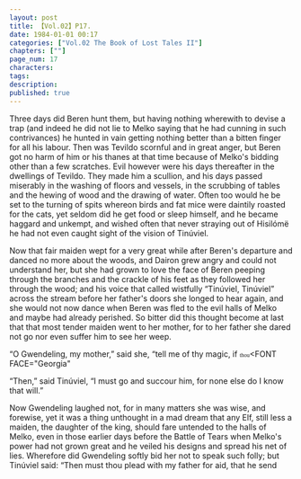 ```yaml
---
layout: post
title: 【Vol.02】P17.
date: 1984-01-01 00:17
categories: ["Vol.02 The Book of Lost Tales II"]
chapters: [""]
page_num: 17
characters: 
tags: 
description: 
published: true
---
```


<p style="text-indent: 0;">
Three days did Beren hunt them, but having nothing wherewith to devise a trap (and indeed he did not lie to Melko saying that he had cunning in such contrivances) he hunted in vain getting nothing better than a bitten finger for all his labour. Then was Tevildo scornful and in great anger, but Beren got no harm of him or his thanes at that time because of Melko's bidding other than a few scratches. Evil however were his days thereafter in the dwellings of Tevildo. They made him a scullion, and his days passed miserably in the washing of floors and vessels, in the scrubbing of tables and the hewing of wood and the drawing of water. Often too would he be set to the turning of spits whereon birds and fat mice were daintily roasted for the cats, yet seldom did he get food or sleep himself, and he became haggard and unkempt, and wished often that never straying out of Hisilómë he had not even caught sight of the vision of Tinúviel.
</p>

Now that fair maiden wept for a very great while after Beren's departure and danced no more about the woods, and Dairon grew angry and could not understand her, but she had grown to love the face of Beren peeping through the branches and the crackle of his feet as they followed her through the wood; and his voice that called wistfully “Tinúviel, Tinúviel” across the stream before her father's doors she longed to hear again, and she would not now dance when Beren was fled to the evil halls of Melko and maybe had already perished. So bitter did this thought become at last that that most tender maiden went to her mother, for to her father she dared not go nor even suffer him to see her weep.

“O Gwendeling, my mother,” said she, “tell me of thy magic, if </FONT><FONT FACE="Georgia" SIZE="1">thou</FONT><FONT FACE="Georgia" 

“Then,” said Tinúviel, “I must go and succour him, for none else do I know that will.”

Now Gwendeling laughed not, for in many matters she was wise, and forewise, yet it was a thing unthought in a mad dream that any Elf, still less a maiden, the daughter of the king, should fare untended to the halls of Melko, even in those earlier days before the Battle of Tears when Melko's power had not grown great and he veiled his designs and spread his net of lies. Wherefore did Gwendeling softly bid her not to speak such folly; but Tinúviel said: “Then must thou plead with my father for aid, that he send


